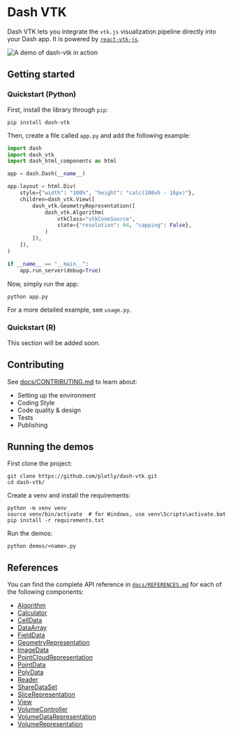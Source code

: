# Dash VTK

Dash VTK lets you integrate the `vtk.js` visualization pipeline directly into your Dash app. It is powered by [`react-vtk-js`](https://github.com/Kitware/react-vtk-js/).

![A demo of dash-vtk in action](./docs/images/vtk-demo.gif)

## Getting started

### Quickstart (Python)

First, install the library through `pip`:
```
pip install dash-vtk
```

Then, create a file called `app.py` and add the following example:

```python
import dash
import dash_vtk
import dash_html_components as html

app = dash.Dash(__name__)

app.layout = html.Div(
    style={"width": "100%", "height": "calc(100vh - 16px)"},
    children=dash_vtk.View([
        dash_vtk.GeometryRepresentation([
            dash_vtk.Algorithm(
                vtkClass="vtkConeSource",
                state={"resolution": 64, "capping": False},
            )
        ]),
    ]),
)

if __name__ == "__main__":
    app.run_server(debug=True)
```

Now, simply run the app:
```
python app.py
```

For a more detailed example, see `usage.py`.

### Quickstart (R)

This section will be added soon.

## Contributing

See [docs/CONTRIBUTING.md](./docs/CONTRIBUTING.md) to learn about:

* Setting up the environment
* Coding Style
* Code quality & design
* Tests
* Publishing


## Running the demos

First clone the project:

```
git clone https://github.com/plotly/dash-vtk.git
cd dash-vtk/
```

Create a venv and install the requirements:
```
python -m venv venv
source venv/bin/activate  # for Windows, use venv\Scripts\activate.bat
pip install -r requirements.txt
```

Run the demos:
```
python demos/<name>.py
```

## References

You can find the complete API reference in [`docs/REFERENCES.md`](./docs/REFERENCES.md) for each of the following components:
- [Algorithm](./docs/REFERENCES.md#Algorithm)
- [Calculator](./docs/REFERENCES.md#Calculator)
- [CellData](./docs/REFERENCES.md#CellData)
- [DataArray](./docs/REFERENCES.md#DataArray)
- [FieldData](./docs/REFERENCES.md#FieldData)
- [GeometryRepresentation](./docs/REFERENCES.md#GeometryRepresentation)
- [ImageData](./docs/REFERENCES.md#ImageData)
- [PointCloudRepresentation](./docs/REFERENCES.md#PointCloudRepresentation)
- [PointData](./docs/REFERENCES.md#PointData)
- [PolyData](./docs/REFERENCES.md#PolyData)
- [Reader](./docs/REFERENCES.md#Reader)
- [ShareDataSet](./docs/REFERENCES.md#ShareDataSet)
- [SliceRepresentation](./docs/REFERENCES.md#SliceRepresentation)
- [View](./docs/REFERENCES.md#View)
- [VolumeController](./docs/REFERENCES.md#VolumeController)
- [VolumeDataRepresentation](./docs/REFERENCES.md#VolumeDataRepresentation)
- [VolumeRepresentation](./docs/REFERENCES.md#VolumeRepresentation)
